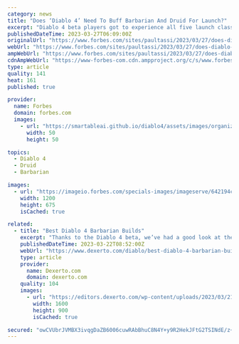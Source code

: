 ```yaml
---
category: news
title: "Does ‘Diablo 4’ Need To Buff Barbarian And Druid For Launch?"
excerpt: "Diablo 4 beta players got to experience all five launch classes thanks to a pair of beta weekends, the second of which is about to wrap up just a few hours after I’m writing this."
publishedDateTime: 2023-03-27T06:09:00Z
originalUrl: "https://www.forbes.com/sites/paultassi/2023/03/27/does-diablo-4-need-to-buff-barbarian-and-druid-for-launch/"
webUrl: "https://www.forbes.com/sites/paultassi/2023/03/27/does-diablo-4-need-to-buff-barbarian-and-druid-for-launch/"
ampWebUrl: "https://www.forbes.com/sites/paultassi/2023/03/27/does-diablo-4-need-to-buff-barbarian-and-druid-for-launch/amp/"
cdnAmpWebUrl: "https://www-forbes-com.cdn.ampproject.org/c/s/www.forbes.com/sites/paultassi/2023/03/27/does-diablo-4-need-to-buff-barbarian-and-druid-for-launch/amp/"
type: article
quality: 141
heat: 161
published: true

provider:
  name: Forbes
  domain: forbes.com
  images:
    - url: "https://smartableai.github.io/diablo4/assets/images/organizations/forbes.com-50x50.jpg"
      width: 50
      height: 50

topics:
  - Diablo 4
  - Druid
  - Barbarian

images:
  - url: "https://imageio.forbes.com/specials-images/imageserve/642194c5f4da46f4c7e2d103/0x0.jpg?format=jpg&width=1200"
    width: 1200
    height: 675
    isCached: true

related:
  - title: "Best Diablo 4 Barbarian Builds"
    excerpt: "Thanks to the Diablo 4 beta, we’ve had a good look at the Barbarian class and spent several hours testing out their skills to a high level. Out of all the classes in the game, the Barbarian is the ..."
    publishedDateTime: 2023-03-22T08:52:00Z
    webUrl: "https://www.dexerto.com/diablo/best-diablo-4-barbarian-builds-2093102/"
    type: article
    provider:
      name: Dexerto.com
      domain: dexerto.com
    quality: 104
    images:
      - url: "https://editors.dexerto.com/wp-content/uploads/2023/03/21/diablo-4-barbarian.jpg"
        width: 1600
        height: 900
        isCached: true

secured: "owCVUbrJVMBX3ivqgDaZB6006cuwRAbBhuC8N4Y+y9R2HekJFtG2TSINdE/z++/5Ap0kVkXiVeWyxSVegJwlAFI4ZkPz8GSptyl1ZPpGvaj41F6h0IR+37W09XunRTqIhpGZWSqlzfKSeYuUVJuCHG0oWoBms+ZbnhkuHB3OQqLl6Kuy3IDj14vQWAS9fwWVrQq9ZOUbjRU0BHLnkwwF6FbNgxW9dr00mfl+VFCKoMZr17FYrbbDUKa5hXe6tn/C64RtX60WRmglla5wD5/cljrSOYOfSB5/8LsgOHm3ZXBmXEVUWIZZ54rmaO8XlmQAozrJh89surz3JLP7MlJ4rElgDGG9m7l6BrrSX0gZkjo=;VBdNW+Iu+thaSxyZ0uPM0Q=="
---
```


